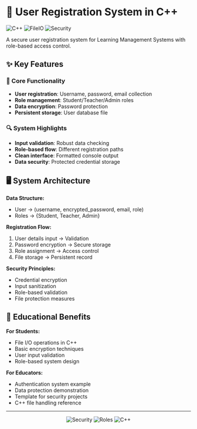 # 🔐 User Registration System in C++

![C++](https://img.shields.io/badge/C++-17+-blue?logo=cplusplus)
![FileIO](https://img.shields.io/badge/File_Storage-✓-brightgreen)
![Security](https://img.shields.io/badge/Data_Protection-✓-important)

A secure user registration system for Learning Management Systems with role-based access control.

## ✨ Key Features

### 👥 Core Functionality
- **User registration**: Username, password, email collection
- **Role management**: Student/Teacher/Admin roles
- **Data encryption**: Password protection
- **Persistent storage**: User database file

### 🔍 System Highlights
- **Input validation**: Robust data checking
- **Role-based flow**: Different registration paths
- **Clean interface**: Formatted console output
- **Data security**: Protected credential storage

## 🖥️ System Architecture

**Data Structure:**
- User → (username, encrypted_password, email, role)
- Roles → {Student, Teacher, Admin}

**Registration Flow:**
1. User details input → Validation
2. Password encryption → Secure storage
3. Role assignment → Access control
4. File storage → Persistent record

**Security Principles:**
- Credential encryption
- Input sanitization
- Role-based validation
- File protection measures

## 🚀 Educational Benefits

**For Students:**
- File I/O operations in C++
- Basic encryption techniques
- User input validation
- Role-based system design

**For Educators:**
- Authentication system example
- Data protection demonstration
- Template for security projects
- C++ file handling reference

---

<div align="center">
  <img src="https://img.shields.io/badge/Secure_Storage-✓-blue" alt="Security">
  <img src="https://img.shields.io/badge/Role_Based-✓-green" alt="Roles">
  <img src="https://img.shields.io/badge/C++_Example-✓-orange" alt="C++">
</div>
